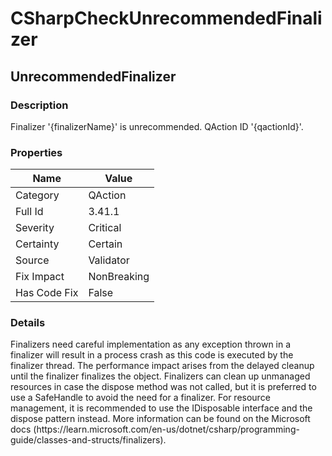 ﻿---  
uid: Validator_3_41_1  
---

# CSharpCheckUnrecommendedFinalizer

## UnrecommendedFinalizer

### Description

Finalizer '{finalizerName}' is unrecommended. QAction ID '{qactionId}'.

### Properties

| Name         | Value       |
| ------------ | ----------- |
| Category     | QAction     |
| Full Id      | 3.41.1      |
| Severity     | Critical    |
| Certainty    | Certain     |
| Source       | Validator   |
| Fix Impact   | NonBreaking |
| Has Code Fix | False       |

### Details

Finalizers need careful implementation as any exception thrown in a finalizer will result in a process crash as this code is executed by the finalizer thread. The performance impact arises from the delayed cleanup until the finalizer finalizes the object. Finalizers can clean up unmanaged resources in case the dispose method was not called, but it is preferred to use a SafeHandle to avoid the need for a finalizer. For resource management, it is recommended to use the IDisposable interface and the dispose pattern instead. More information can be found on the Microsoft docs (https:\/\/learn.microsoft.com\/en\-us\/dotnet\/csharp\/programming\-guide\/classes\-and\-structs\/finalizers).
